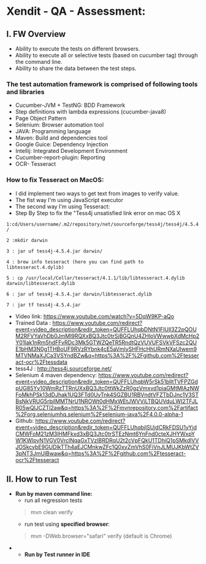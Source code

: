 # Xendit - QA - Assessment: 

## I. FW Overview
 - Ability to execute the tests on different browsers.
 - Ability to execute all or selective tests (based on cucumber tag) through the command line.
 - Ability to share the data between the test steps.

### The test automation framework is comprised of following tools and libraries

- Cucumber-JVM + TestNG: BDD Framework
- Step definitions with lambda expressions (cucumber-java8)
- Page Object Pattern
- Selenium: Browser automation tool
- JAVA: Programming language
- Maven: Build and dependencies tool
- Google Guice: Dependency Injection
- Intellij: Integrated Development Environment
- Cucumber-report-plugin: Reporting
- OCR- Tesseract
### How to fix Tesseract on MacOS:
- I did implement two ways to get text from images to verify value.
- The fist way I'm using JavaScript executor 
- The second way I'm using Tesseract:
- Step By Step to fix the "Tess4j unsatisfied link error on mac OS X

`1:cd/Users/username/.m2/repository/net/sourceforge/tess4j/tess4j/4.5.4/`
  
`2 :mkdir darwin`
  
`3 : jar uf tess4j-4.5.4.jar darwin/`
 
`4 : brew info tesseract (here you can find path to libtesseract.4.dylib) `
  
`5 : cp /usr/local/Cellar/tesseract/4.1.1/lib/libtesseract.4.dylib darwin/libtesseract.dylib
  `
  
`6 : jar uf tess4j-4.5.4.jar darwin/libtesseract.dylib`
  
`7 : jar tf tess4j-4.5.4.jar`

- Video link:  https://www.youtube.com/watch?v=5DqW9KP-aQo
- Trained Data : https://www.youtube.com/redirect?event=video_description&redir_token=QUFFLUhqbDNtN1FIUll3Z2pQOUM2RFVYaVhDb0JmMl9RQXxBQ3Jtc0trSjBGQnU4ZHloVWwwbXdMcHp2Y01lak1nRm5hdFFvRDc3Mk5GTWZQeTR5RndtQzVUVUFSVkVFSzc2QUE1bHM3N0g1THBoUF9RVzRYbnk4cE5aVmlySHFHcHhURmNXaUIwem9MTVNMaXJCa3VSYndBZw&q=https%3A%2F%2Fgithub.com%2Ftesseract-ocr%2Ftessdata
- tess4J : http://tess4j.sourceforge.net/
- Selenium 4 maven dependency: https://www.youtube.com/redirect?event=video_description&redir_token=QUFFLUhqbW5rSk51blItTVFPZGdpUG85Yy10WmRzTTRnUXxBQ3Jtc0ttWkZzR0gzVmxvd1piaGMtMlAzNWFoMkhPSk13dDJhak1UQ3FTd0UyTnk4SGZBU1RBVndtVFZTbDJnc1V3STBsNkVRUG5rbjlMMTNrU1NROWt0dHMxWEtJWVVjLTBQUVduLWI2TFJLR05wQlJCZTl2aw&q=https%3A%2F%2Fmvnrepository.com%2Fartifact%2Forg.seleniumhq.selenium%2Fselenium-java%2F4.0.0-alpha-1
- Github: https://www.youtube.com/redirect?event=video_description&redir_token=QUFFLUhqbjlSUjdCRkFDSU1yYjdCMWFoM21zM3lHMFkxd3xBQ3Jtc0trSTEzNmt6YnFnd0cteXJHYWxpYW1KWlpyN1VGV0VrclNqaGxTVzlBRDRqU2t2cVpFQkU1TDhiQ1pSMkdlVVJOSkcybE9GUDlkTTh4aEJCMnkwZFc1Q0xyZmVhS0FiVnJLMUJKbWtZV3pNT3JmUlBwaw&q=https%3A%2F%2Fgithub.com%2Ftesseract-ocr%2Ftesseract

## II. How to run Test
- **Run by maven command line:** 
  - run all regression tests
  > mvn clean verify
  - run test using **specified browser**: 
  > mvn -DWeb.browser="safari" verify (default is Chrome) 
- - **Run by Test runner in IDE**


  
  
  
  


